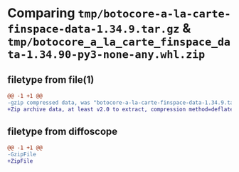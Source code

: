 # Comparing `tmp/botocore-a-la-carte-finspace-data-1.34.9.tar.gz` & `tmp/botocore_a_la_carte_finspace_data-1.34.90-py3-none-any.whl.zip`

## filetype from file(1)

```diff
@@ -1 +1 @@
-gzip compressed data, was "botocore-a-la-carte-finspace-data-1.34.9.tar", last modified: Thu Dec 28 01:06:46 2023, max compression
+Zip archive data, at least v2.0 to extract, compression method=deflate
```

## filetype from diffoscope

```diff
@@ -1 +1 @@
-GzipFile
+ZipFile
```

